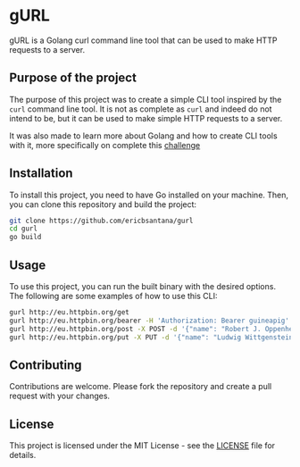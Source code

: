 # gURL

gURL is a Golang curl command line tool that can be used to make HTTP requests to a server.

## Purpose of the project

The purpose of this project was to create a simple CLI tool inspired by the `curl` command line tool. It is not as complete as `curl` and indeed do not intend to be, but it can be used to make simple HTTP requests to a server.

It was also made to learn more about Golang and how to create CLI tools with it, more specifically on complete this [challenge](https://codingchallenges.fyi/challenges/challenge-curl)

## Installation

To install this project, you need to have Go installed on your machine. Then, you can clone this repository and build the project:

```sh
git clone https://github.com/ericbsantana/gurl
cd gurl
go build
```

## Usage

To use this project, you can run the built binary with the desired options. The following are some examples of how to use this CLI:

```bash
gurl http://eu.httpbin.org/get
gurl http://eu.httpbin.org/bearer -H 'Authorization: Bearer guineapig'
gurl http://eu.httpbin.org/post -X POST -d '{"name": "Robert J. Oppenheimer"}' -H "Content-Type: application/json"
gurl http://eu.httpbin.org/put -X PUT -d '{"name": "Ludwig Wittgenstein"}' -H "Content-Type: application/json"
```

## Contributing

Contributions are welcome. Please fork the repository and create a pull request with your changes.

## License

This project is licensed under the MIT License - see the [LICENSE](LICENSE) file for details.
